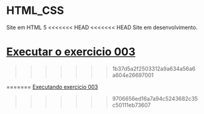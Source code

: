 # HTML_CSS
 Site em HTML 5
<<<<<<< HEAD
<<<<<<< HEAD
Site em desenvolvimento.

<a href="https://miguel-aangelo.github.io/HTML_CSS/Excer03/index.html"> Executar o exercicio 003</a>
=======
 
>>>>>>> 1b37d5a2f2503312a9a634a56a6a604e26697001

=======
<a href="https://miguel-aangelo.github.io/HTML_CSS/Exerc03/index.html">Executando exercicio 003</a>
>>>>>>> 9706656ed16a7a94c5243682c35c50111eb73607
